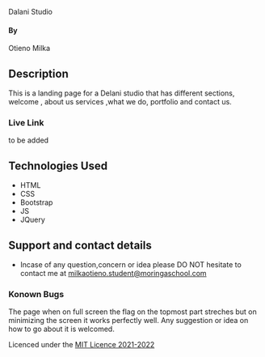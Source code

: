 
Dalani Studio

#### By 
Otieno Milka
## Description
This is a landing page for a Delani studio that has different sections, welcome , about us services ,what we do, portfolio and contact us.


### Live Link
to be added



## Technologies Used
* HTML
* CSS
* Bootstrap
* JS
* JQuery 


## Support and contact details
* Incase of any question,concern or idea please DO NOT hesitate to contact me at milkaotieno.student@moringaschool.com

### Konown Bugs
The page when on full screen the flag on the topmost part streches but on minimizing the screen it works perfectly well.
Any suggestion or idea on how to go about it is welcomed.

Licenced under the [MIT Licence 2021-2022](LICENCE)

